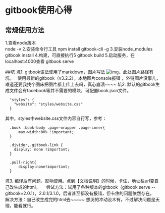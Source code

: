 # gitbook使用心得
## 常规使用方法
  1.查看node版本  
  node -v
  2.安装命令行工具
  npm install gitbook-cli -g
  3.安装node_modules
  gitbook install
  4.构建，可直接执行5
  gitbook build
  5.启动服务，在localhost:4000查看
  gitbook serve

##坑
  坑1. gitbook语法使用了markdown，图片写法 ![img](图片路径)，此处图片路径有坑。
      使用最新的gitbook（v3.2.2），本地图片console报错 ，外链图片没事儿，难道还要我找个图床把图片都上传上去吗，真心崩溃~~~~
  坑2. 默认的gitbook生成文件会有facebook等并不需要的模块，可配置book.json文件，
      
      "styles": {
        "website": "styles/website.css"
      }
      
     
  其中，styles中website.css文件内容自行写，参考：
      
      .book .book-body .page-wrapper .page-inner{
          max-width:80% !important;
      }

      .divider,.gitbook-link {
        display: none !important;
      }

      .pull-right{
          display:none!important;
      }

  坑3. 编译后有问题，影响使用。点到【文档说明】的时候，卡住，地址栏url变自己改生成的html。
      尝试方法：试用了各种版本的gitbook（gitbook serve --gitbook=2.0.1），2.0.1/3.1.0，后者甚至都没有报错，但卡住的问题依然存在。
      解决方法：自己改生成完的html去~~~~~ 想哭的冲动没木有，不过解决问题是天理，能看就行。
 

